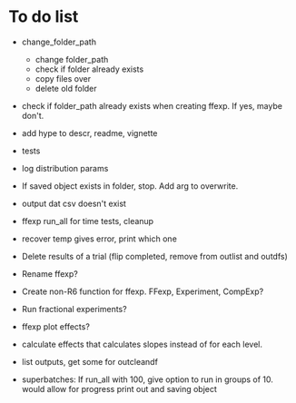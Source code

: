 # To do list

* change_folder_path
  - change folder_path
  - check if folder already exists
  - copy files over
  - delete old folder

* check if folder_path already exists when creating ffexp.
If yes, maybe don't.

* add hype to descr, readme, vignette

* tests

* log distribution params

* If saved object exists in folder, stop. Add arg to overwrite.

* output dat csv doesn't exist

* ffexp run_all for time tests, cleanup

* recover temp gives error, print which one

* Delete results of a trial (flip completed, remove from outlist and outdfs)

* Rename ffexp?

* Create non-R6 function for ffexp. FFexp, Experiment, CompExp?

* Run fractional experiments?

* ffexp plot effects?

* calculate effects that calculates slopes instead of for each level.

* list outputs, get some for outcleandf

* superbatches: If run_all with 100, give option to run in groups of 10.
  would allow for progress print out and saving object
